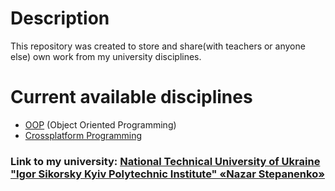 # Description

This repository was created to store and share(with teachers or anyone else) own work from my university disciplines.

# Сurrent available disciplines

- [OOP](https://github.com/d3Par1/University-Repository/tree/main/OOP) (Object Oriented Programming)
- [Crossplatform Programming](https://github.com/d3Par1/University-Repository/tree/main/CrossplatformProgramming)

### Link to my university: [National Technical University of Ukraine "Igor Sikorsky Kyiv Polytechnic Institute" «Nazar Stepanenko»](https://kpi.ua/)
